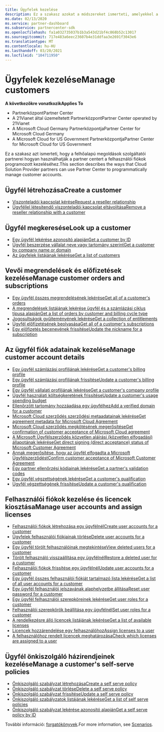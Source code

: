 ```yaml
---
title: Ügyfelek kezelése
description: Ez a szakasz azokat a módszereket ismerteti, amelyekkel a felhőalapú megoldások szolgáltatói partnerei a fiókpartner használatával programozott módon kezelhetik a felhasználói fiókokat.
ms.date: 02/13/2020
ms.service: partner-dashboard
ms.subservice: partnercenter-sdk
ms.openlocfilehash: fa1a032735037b1b3a543d21bf4c868b52c13017
ms.sourcegitcommit: 717e483a6eec23607b4e31ddfaa3e2691f3043e6
ms.translationtype: MT
ms.contentlocale: hu-HU
ms.lasthandoff: 03/20/2021
ms.locfileid: "104711950"
---
```

# <a name="manage-customers"></a><span data-ttu-id="e068a-103">Ügyfelek kezelése</span><span class="sxs-lookup"><span data-stu-id="e068a-103">Manage customers</span></span>

<span data-ttu-id="e068a-104">**A következőkre vonatkozik**</span><span class="sxs-lookup"><span data-stu-id="e068a-104">**Applies To**</span></span>

- <span data-ttu-id="e068a-105">Partnerközpont</span><span class="sxs-lookup"><span data-stu-id="e068a-105">Partner Center</span></span>
- <span data-ttu-id="e068a-106">A 21Vianet által üzemeltetett Partnerközpont</span><span class="sxs-lookup"><span data-stu-id="e068a-106">Partner Center operated by 21Vianet</span></span>
- <span data-ttu-id="e068a-107">A Microsoft Cloud Germany Partnerközpontja</span><span class="sxs-lookup"><span data-stu-id="e068a-107">Partner Center for Microsoft Cloud Germany</span></span>
- <span data-ttu-id="e068a-108">A Microsoft Cloud for US Government Partnerközpontja</span><span class="sxs-lookup"><span data-stu-id="e068a-108">Partner Center for Microsoft Cloud for US Government</span></span>

<span data-ttu-id="e068a-109">Ez a szakasz azt ismerteti, hogy a felhőalapú megoldások szolgáltatói partnerei hogyan használhatják a partner centert a felhasználói fiókok programozott kezeléséhez.</span><span class="sxs-lookup"><span data-stu-id="e068a-109">This section describes the ways that Cloud Solution Provider partners can use Partner Center to programmatically manage customer accounts.</span></span>

## <a name="create-a-customer"></a><span data-ttu-id="e068a-110">Ügyfél létrehozása</span><span class="sxs-lookup"><span data-stu-id="e068a-110">Create a customer</span></span>

- [<span data-ttu-id="e068a-111">Viszonteladói kapcsolat kérése</span><span class="sxs-lookup"><span data-stu-id="e068a-111">Request a reseller relationship</span></span>](request-reseller-relationship.md)
- [<span data-ttu-id="e068a-112">Ügyféllel létesítendő viszonteladói kapcsolat eltávolítása</span><span class="sxs-lookup"><span data-stu-id="e068a-112">Remove a reseller relationship with a customer</span></span>](remove-a-reseller-relationship-with-a-customer.md)

## <a name="look-up-a-customer"></a><span data-ttu-id="e068a-113">Ügyfél megkeresése</span><span class="sxs-lookup"><span data-stu-id="e068a-113">Look up a customer</span></span>

- [<span data-ttu-id="e068a-114">Egy ügyfél lekérése azonosító alapján</span><span class="sxs-lookup"><span data-stu-id="e068a-114">Get a customer by ID</span></span>](get-a-customer-by-id.md)
- [<span data-ttu-id="e068a-115">Ügyfél beszerzése vállalat neve vagy tartomány szerint</span><span class="sxs-lookup"><span data-stu-id="e068a-115">Get a customer by company name or domain</span></span>](get-a-customer-by-name.md)
- [<span data-ttu-id="e068a-116">Az ügyfelek listájának lekérése</span><span class="sxs-lookup"><span data-stu-id="e068a-116">Get a list of customers</span></span>](get-a-list-of-customers.md)

## <a name="manage-customer-orders-and-subscriptions"></a><span data-ttu-id="e068a-117">Vevői megrendelések és előfizetések kezelése</span><span class="sxs-lookup"><span data-stu-id="e068a-117">Manage customer orders and subscriptions</span></span>

- [<span data-ttu-id="e068a-118">Egy ügyfél összes megrendelésének lekérése</span><span class="sxs-lookup"><span data-stu-id="e068a-118">Get all of a customer's orders</span></span>](get-all-of-a-customer-s-orders.md)
- [<span data-ttu-id="e068a-119">A megrendelések listájának lekérése ügyfél és a számlázási ciklus típusa alapján</span><span class="sxs-lookup"><span data-stu-id="e068a-119">Get a list of orders by customer and billing cycle type</span></span>](get-a-list-of-orders-by-customer-and-billing-cycle-type.md)
- [<span data-ttu-id="e068a-120">Jogosultságok gyűjteményének lekérése</span><span class="sxs-lookup"><span data-stu-id="e068a-120">Get a collection of entitlements</span></span>](get-a-collection-of-entitlements.md)
- [<span data-ttu-id="e068a-121">Ügyfél előfizetésének beolvasása</span><span class="sxs-lookup"><span data-stu-id="e068a-121">Get all of a customer's subscriptions</span></span>](get-all-of-a-customer-s-subscriptions.md)
- [<span data-ttu-id="e068a-122">Egy előfizetés becenevének frissítése</span><span class="sxs-lookup"><span data-stu-id="e068a-122">Update the nickname for a subscription</span></span>](update-the-nickname-for-a-subscription.md)

## <a name="manage-customer-account-details"></a><span data-ttu-id="e068a-123">Az ügyfél fiók adatainak kezelése</span><span class="sxs-lookup"><span data-stu-id="e068a-123">Manage customer account details</span></span>

- [<span data-ttu-id="e068a-124">Egy ügyfél számlázási profiljának lekérése</span><span class="sxs-lookup"><span data-stu-id="e068a-124">Get a customer's billing profile</span></span>](get-all-of-a-customer-s-billing-profiles.md)
- [<span data-ttu-id="e068a-125">Egy ügyfél számlázási profiljának frissítése</span><span class="sxs-lookup"><span data-stu-id="e068a-125">Update a customer's billing profile</span></span>](update-a-customer-s-billing-profile.md)
- [<span data-ttu-id="e068a-126">Egy ügyfél vállalati profiljának lekérése</span><span class="sxs-lookup"><span data-stu-id="e068a-126">Get a customer's company profile</span></span>](get-a-customer-s-company-profile.md)
- [<span data-ttu-id="e068a-127">Ügyfél használati költségkeretének frissítése</span><span class="sxs-lookup"><span data-stu-id="e068a-127">Update a customer's usage spending budget</span></span>](update-a-customer-s-usage-spending-budget.md)
- [<span data-ttu-id="e068a-128">Ellenőrzött tartomány hozzáadása egy ügyfélhez</span><span class="sxs-lookup"><span data-stu-id="e068a-128">Add a verified domain for a customer</span></span>](add-a-verified-domain-for-a-customer.md)
- [<span data-ttu-id="e068a-129">Microsoft Cloud szerződés szerződési metaadatainak lekérése</span><span class="sxs-lookup"><span data-stu-id="e068a-129">Get agreement metadata for Microsoft Cloud Agreement</span></span>](get-agreement-metadata.md)
- [<span data-ttu-id="e068a-130">Microsoft Cloud szerződés megkötésének megerősítése</span><span class="sxs-lookup"><span data-stu-id="e068a-130">Get confirmation of customer acceptance of Microsoft Cloud agreement</span></span>](get-confirmation-of-customer-consent.md)
- [<span data-ttu-id="e068a-131">A Microsoft Ügyfélszerződés közvetlen aláírási (közvetlen elfogadási) állapotának lekérése</span><span class="sxs-lookup"><span data-stu-id="e068a-131">Get direct signing (direct acceptance) status of Microsoft Customer Agreement</span></span>](get-direct-sign-status-of-customer-agreement.md)
- [<span data-ttu-id="e068a-132">Annak megerősítése, hogy az ügyfél elfogadta a Microsoft Ügyfélszerződést</span><span class="sxs-lookup"><span data-stu-id="e068a-132">Confirm customer acceptance of Microsoft Customer Agreement</span></span>](confirm-customer-consent-customer-agreement.md)
- [<span data-ttu-id="e068a-133">Egy partner ellenőrzési kódjainak lekérése</span><span class="sxs-lookup"><span data-stu-id="e068a-133">Get a partner's validation codes</span></span>](get-a-partner-s-validation-codes.md)
- [<span data-ttu-id="e068a-134">Egy ügyfél végzettségének lekérése</span><span class="sxs-lookup"><span data-stu-id="e068a-134">Get a customer's qualification</span></span>](./get-customer-qualification-synchronous.md)
- [<span data-ttu-id="e068a-135">Ügyfél végzettségének frissítése</span><span class="sxs-lookup"><span data-stu-id="e068a-135">Update a customer's qualification</span></span>](./update-customer-qualification-synchronous.md)

## <a name="manage-user-accounts-and-assign-licenses"></a><span data-ttu-id="e068a-136">Felhasználói fiókok kezelése és licencek kiosztása</span><span class="sxs-lookup"><span data-stu-id="e068a-136">Manage user accounts and assign licenses</span></span>

- [<span data-ttu-id="e068a-137">Felhasználói fiókok létrehozása egy ügyfélnél</span><span class="sxs-lookup"><span data-stu-id="e068a-137">Create user accounts for a customer</span></span>](create-user-accounts-for-a-customer.md)
- [<span data-ttu-id="e068a-138">Ügyfelek felhasználói fiókjainak törlése</span><span class="sxs-lookup"><span data-stu-id="e068a-138">Delete user accounts for a customer</span></span>](delete-user-accounts-for-a-customer.md)
- [<span data-ttu-id="e068a-139">Egy ügyfél törölt felhasználóinak megtekintése</span><span class="sxs-lookup"><span data-stu-id="e068a-139">View deleted users for a customer</span></span>](view-a-deleted-user.md)
- [<span data-ttu-id="e068a-140">Törölt felhasználó visszaállítása egy ügyfélnél</span><span class="sxs-lookup"><span data-stu-id="e068a-140">Restore a deleted user for a customer</span></span>](restore-a-user-for-a-customer.md)
- [<span data-ttu-id="e068a-141">Felhasználói fiókok frissítése egy ügyfélnél</span><span class="sxs-lookup"><span data-stu-id="e068a-141">Update user accounts for a customer</span></span>](update-user-accounts-for-a-customer.md)
- [<span data-ttu-id="e068a-142">Egy ügyfél összes felhasználói fiókját tartalmazó lista lekérése</span><span class="sxs-lookup"><span data-stu-id="e068a-142">Get a list of all user accounts for a customer</span></span>](get-a-list-of-all-user-accounts-for-a-customer.md)
- [<span data-ttu-id="e068a-143">Egy ügyfél felhasználói jelszavának alaphelyzetbe állítása</span><span class="sxs-lookup"><span data-stu-id="e068a-143">Reset user password for a customer</span></span>](reset-user-password-for-a-customer.md)
- [<span data-ttu-id="e068a-144">Egy ügyfél felhasználói szerepköreinek lekérése</span><span class="sxs-lookup"><span data-stu-id="e068a-144">Get user roles for a customer</span></span>](get-user-roles-for-a-customer.md)
- [<span data-ttu-id="e068a-145">Felhasználói szerepkörök beállítása egy ügyfélnél</span><span class="sxs-lookup"><span data-stu-id="e068a-145">Set user roles for a customer</span></span>](set-user-roles-for-a-customer.md)
- [<span data-ttu-id="e068a-146">A rendelkezésre álló licencek listájának lekérése</span><span class="sxs-lookup"><span data-stu-id="e068a-146">Get a list of available licenses</span></span>](get-a-list-of-available-licenses.md)
- [<span data-ttu-id="e068a-147">Licencek hozzárendelése egy felhasználóhoz</span><span class="sxs-lookup"><span data-stu-id="e068a-147">Assign licenses to a user</span></span>](assign-licenses-to-a-user.md)
- [<span data-ttu-id="e068a-148">A felhasználóhoz rendelt licencek meghatározása</span><span class="sxs-lookup"><span data-stu-id="e068a-148">Check which licenses are assigned to a user</span></span>](check-which-licenses-are-assigned-to-a-user.md)

## <a name="manage-a-customers-self-serve-policies"></a><span data-ttu-id="e068a-149">Ügyfél önkiszolgáló házirendjeinek kezelése</span><span class="sxs-lookup"><span data-stu-id="e068a-149">Manage a customer's self-serve policies</span></span>

- [<span data-ttu-id="e068a-150">Önkiszolgáló szabályzat létrehozása</span><span class="sxs-lookup"><span data-stu-id="e068a-150">Create a self serve policy</span></span>](create-a-self-serve-policy.md)
- [<span data-ttu-id="e068a-151">Önkiszolgáló szabályzat törlése</span><span class="sxs-lookup"><span data-stu-id="e068a-151">Delete a self serve policy</span></span>](delete-a-self-serve-policy.md)
- [<span data-ttu-id="e068a-152">Önkiszolgáló szabályzat frissítése</span><span class="sxs-lookup"><span data-stu-id="e068a-152">Update a self serve policy</span></span>](update-a-self-serve-policy.md)
- [<span data-ttu-id="e068a-153">Önkiszolgáló szabályzatok listájának lekérése</span><span class="sxs-lookup"><span data-stu-id="e068a-153">Get a list of self serve policies</span></span>](get-a-list-of-self-serve-policies.md)
- [<span data-ttu-id="e068a-154">Önkiszolgáló szabályzat lekérése azonosító alapján</span><span class="sxs-lookup"><span data-stu-id="e068a-154">Get a self serve policy by ID</span></span>](get-a-self-serve-policy-by-id.md)

<span data-ttu-id="e068a-155">További információ: [forgatókönyvek](scenarios.md).</span><span class="sxs-lookup"><span data-stu-id="e068a-155">For more information, see [Scenarios](scenarios.md).</span></span>